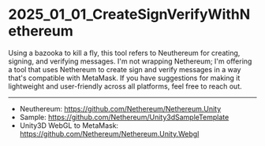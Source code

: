 # 2025_01_01_CreateSignVerifyWithNethereum

Using a bazooka to kill a fly, this tool refers to Neuthereum for creating, signing, and verifying messages.
I'm not wrapping Nethereum; I'm offering a tool that uses Nethereum to create sign and verify messages in a way that's compatible with MetaMask. If you have suggestions for making it lightweight and user-friendly across all platforms, feel free to reach out.


-----
- Neuthereum: https://github.com/Nethereum/Nethereum.Unity
- Sample: https://github.com/Nethereum/Unity3dSampleTemplate
- Unity3D WebGL to MetaMask: https://github.com/Nethereum/Nethereum.Unity.Webgl
